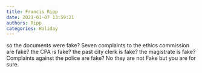```yaml
---
title: Francis Ripp
date: 2021-01-07 13:59:21
authors: Ripp
categories: Holiday
---
```


 so the documents were fake? Seven complaints to the ethics commission are fake? the CPA is fake? the past city clerk is fake? the magistrate is fake? Complaints against the police are fake?
No they are not Fake but you are for sure.